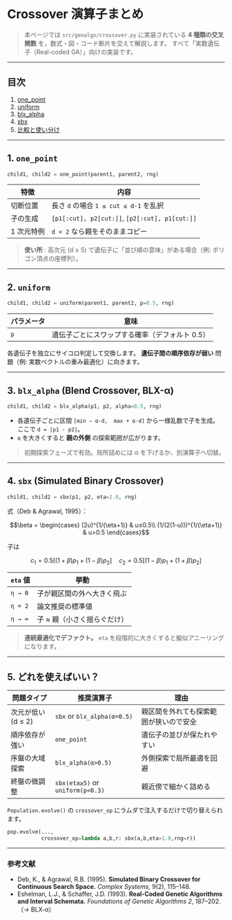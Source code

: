 # Crossover 演算子まとめ

> 本ページでは `src/genalgo/crossover.py` に実装されている **4 種類の交叉関数** を，数式・図・コード断片を交えて解説します。
> すべて「実数遺伝子（Real-coded GA）」向けの実装です。

---

## 目次

1. [one\_point](#one_point)
2. [uniform](#uniform)
3. [blx\_alpha](#blx_alpha)
4. [sbx](#sbx)
5. [比較と使い分け](#comparison)

---

<a name="one_point"></a>

## 1. `one_point`

```python
child1, child2 = one_point(parent1, parent2, rng)
```

| 特徴     | 内容                                             |
| ------ | ---------------------------------------------- |
| 切断位置   | 長さ `d` の場合 `1 ≤ cut ≤ d-1` を乱択                 |
| 子の生成   | `[p1[:cut], p2[cut:]]`, `[p2[:cut], p1[cut:]]` |
| 1 次元特例 | `d < 2` なら親をそのままコピー                            |

> **使い所**  : 高次元 (d ≥ 5) で遺伝子に「並び順の意味」がある場合（例: ポリゴン頂点の座標列）。

---

<a name="uniform"></a>

## 2. `uniform`

```python
child1, child2 = uniform(parent1, parent2, p=0.5, rng)
```

| パラメータ | 意味                        |
| ----- | ------------------------- |
| `p`   | 遺伝子ごとにスワップする確率（デフォルト 0.5） |

各遺伝子を独立にサイコロ判定して交換します。
**遺伝子間の順序依存が弱い** 問題（例: 実数ベクトルの重み最適化）に向きます。

---

<a name="blx_alpha"></a>

## 3. `blx_alpha`  (Blend Crossover, BLX-α)

```python
child1, child2 = blx_alpha(p1, p2, alpha=0.5, rng)
```

<!-- ![blx](docs/img/blx_alpha.svg) -->

* 各遺伝子ごとに区間 `[min − α⋅d,  max + α⋅d]` から一様乱数で子を生成。
  ここで `d = |p1 - p2|`。
* `α` を大きくすると **親の外側** の探索範囲が広がります。

> 初期探索フェーズで有効。局所詰めには α を下げるか、別演算子へ切替。

---

<a name="sbx"></a>

## 4. `sbx`  (Simulated Binary Crossover)

```python
child1, child2 = sbx(p1, p2, eta=2.0, rng)
```

式（Deb & Agrawal, 1995）：
```math
\beta = \begin{cases}
(2u)^{1/(\eta+1)} & u≤0.5\\
(1/(2(1-u)))^{1/(\eta+1)} & u>0.5
\end{cases}
```

子は
```math
c_1 = 0.5[(1+\beta)p_1 + (1-\beta)p_2]\quad
c_2 = 0.5[(1-\beta)p_1 + (1+\beta)p_2]
```

| `eta` 値 | 挙動                     |
|-----------|-------------------------|
| `η → 0`   | 子が親区間の外へ大きく飛ぶ |
| `η = 2`   | 論文推奨の標準値        |
| `η → ∞`   | 子 ≈ 親（小さく揺らぐだけ） |

> **連続最適化でデファクト。** `eta` を段階的に大きくすると擬似アニーリングになります。

---

<a name="comparison"></a>
## 5. どれを使えばいい？

| 問題タイプ            | 推奨演算子 | 理由                                    |
|-----------------------|------------|-----------------------------------------|
| 次元が低い (d ≤ 2)    | `sbx` or `blx_alpha(α=0.5)` | 親区間を外れても探索範囲が狭いので安全 |
| 順序依存が強い         | `one_point` | 遺伝子の並びが保たれやすい              |
| 序盤の大域探索         | `blx_alpha(α>0.5)` | 外側探索で局所最適を回避              |
| 終盤の微調整           | `sbx(eta≥5)` or `uniform(p<0.3)` | 親近傍で細かく詰める |

`Population.evolve()` の `crossover_op` にラムダで注入するだけで切り替えられます。

```python
pop.evolve(...,
           crossover_op=lambda a,b,r: sbx(a,b,eta=1.0,rng=r))
```

---

### 参考文献
* Deb, K., & Agrawal, R.B. (1995). **Simulated Binary Crossover for Continuous Search Space.** *Complex Systems,* 9(2), 115–148.
* Eshelman, L.J., & Schaffer, J.D. (1993). **Real-Coded Genetic Algorithms and Interval Schemata.** *Foundations of Genetic Algorithms 2*, 187–202.  （→ BLX‑α）

